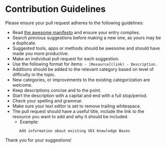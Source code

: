 # Contribution Guidelines

Please ensure your pull request adheres to the following guidelines:

- Read [the awesome manifesto](https://github.com/sindresorhus/awesome/blob/master/awesome.md) and ensure your entry complies.
- Search previous suggestions before making a new one, as yours may be a duplicate.
- Suggested tools, apps or methods should be awesome and should have made you more productive.
- Make an individual pull request for each suggestion.
- Use the following format for items: 
  `- [Resource](link) - Description.`
- Additions should be added to the relevant category based on level of difficulty in the topic.
- New categories, or improvements to the existing categorization are welcome.
- Keep descriptions concise and to the point.
- Start the description with a capital and end with a full stop/period.
- Check your spelling and grammar.
- Make sure your text editor is set to remove trailing whitespace.
- The pull request should have a useful title, include the link to the resource you want to add and why it should be included.
   - Example: 
   ```Add Knowledge Bases
      Add information about existing VEX Knowledge Bases
   ```

Thank you for your suggestions!
